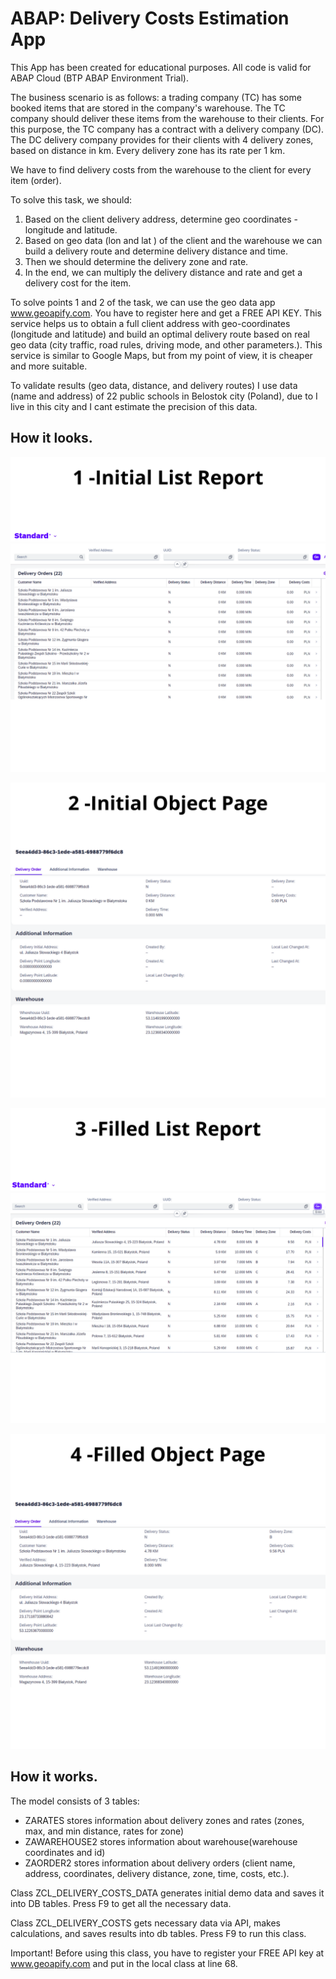 # ABAP: Delivery Costs Estimation App
This App has been created for educational purposes. All code is valid for ABAP Cloud (BTP ABAP Environment Trial).

The business scenario is as follows: a trading company (TC) has some booked items that are stored in the company's warehouse. The TC company should deliver these items from the warehouse to their clients. For this purpose, the TC company has a contract with a delivery company (DC). The DC delivery company provides for their clients with 4 delivery zones, based on distance in km. Every delivery zone has its rate per 1 km. 

We have to find delivery costs from the warehouse to the client for every item (order). 

To solve this task,  we should:
1. Based on the client delivery address, determine geo coordinates - longitude and latitude.
2. Based on geo data (lon and lat ) of the client and the warehouse we can build a delivery route and determine delivery distance and time.
3. Then we should determine the delivery zone and rate.
4. In the end, we can multiply the delivery distance and rate and get a delivery cost for the item.


To solve points 1 and 2 of the task, we can use the geo data app www.geoapify.com. You have to register here and get a FREE API KEY.
This service helps us to obtain a full client address with geo-coordinates (longitude and latitude) and build an optimal delivery route based on real geo data (city traffic, road rules, driving mode, and other parameters.). This service is similar to Google Maps, but from my point of view, it is cheaper and more suitable.


To validate results (geo data, distance, and delivery routes) I use data (name and address) of 22 public schools in Belostok city (Poland), due to I live in this city and I cant estimate the precision of this data.

## How it looks.

![Initial List Report](https://github.com/analiteg/ABAP-Delivery-Costs-Estimation/blob/main/img/1%20-%20Initial%20List%20Report.png)

![Initial Object Page](https://github.com/analiteg/ABAP-Delivery-Costs-Estimation/blob/main/img/2%20-%20Initial%20Object%20Page.png)

![Filled List Report](https://github.com/analiteg/ABAP-Delivery-Costs-Estimation/blob/main/img/3%20-%20Filled%20List%20Report.png)

![Filled Object Page](https://github.com/analiteg/ABAP-Delivery-Costs-Estimation/blob/main/img/4%20-%20Filled%20Object%20Page.png)



## How it works.

The model consists of 3 tables:
- ZARATES stores information about delivery zones and rates (zones, max, and min distance, rates for zone)
- ZAWAREHOUSE2 stores information about warehouse(warehouse coordinates and id)
- ZAORDER2 stores information about delivery orders (client name, address, coordinates, delivery distance, zone, time, costs, etc.).

Class ZCL_DELIVERY_COSTS_DATA generates initial demo data and saves it into DB tables. Press F9 to get all the necessary data.

Class ZCL_DELIVERY_COSTS gets necessary data via API, makes calculations, and saves results into db tables. Press F9 to run this class.

Important! Before using this class, you have to register your FREE API key at www.geoapify.com and put in the local class at line 68.
